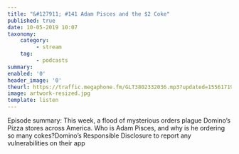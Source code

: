 ```yaml
---
title: "&#127911; #141 Adam Pisces and the $2 Coke"
published: true
date: 10-05-2019 10:07
taxonomy:
    category:
         - stream
    tag:
         - podcasts
summary:
enabled: '0'
header_image: '0'
theurl: https://traffic.megaphone.fm/GLT3802332036.mp3?updated=1556171917
image: artwork-resized.jpg
template: listen
---
```

 
Episode summary: This week, a flood of mysterious orders plague Domino’s Pizza stores across America. Who is Adam Pisces, and why is he ordering so many cokes?Domino’s Responsible Disclosure to report any vulnerabilities on their app

